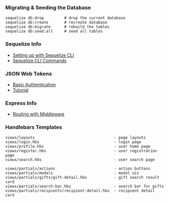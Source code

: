 ### Migrating & Seeding the Database

```
sequelize db:drop         # drop the current database
sequelize db:create       # recreate database
sequelize db:migrate      # rebuild the tables
sequelize db:seed:all     # seed all tables
```

### Sequelize Info

- [Setting up with Sequelize CLI][node-sequelize-url]
- [Sequelize CLI Commands][sequelize-cli-url]


### JSON Web Tokens

- [Basic Authentication][auth-url]
- [Tutorial][jwt-intro-url]


### Express Info

- [Routing with Middleware][express-middleware]


### Handlebars Templates
```
views/layouts                                   - page layouts
views/login.hbs                                 - login page
views/profile.hbs                               - user home page
views/register.hbs                              - user registration page
views/search.hbs                                - user search page

views/partials/actions                          - action buttons
views/partials/modals                           - modal uis
views/partials/gifts/gift-detail.hbs            - gift search result card
views/partials/search-bar.hbs                   - search bar for gifts
views/partials/recipients/recipient-detail.hbs  - recipient detail card
```


[node-sequelize-url]:http://mherman.org/blog/2015/10/22/node-postgres-sequelize
[sequelize-cli-url]:https://github.com/sequelize/cli
[express-middleware]:http://expressjs.com/en/guide/using-middleware.html
[jwt-intro-url]:https://scotch.io/tutorials/authenticate-a-node-js-api-with-json-web-tokens
[auth-url]:https://medium.com/@devontem/simple-authentication-in-node-express-using-jwt-json-web-tokens-3fe5a9e85b1c
